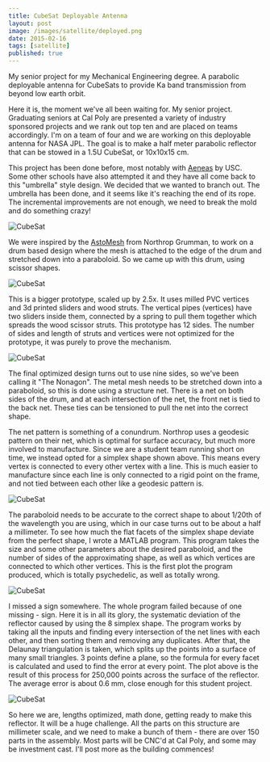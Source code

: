 ```yaml
---
title: CubeSat Deployable Antenna
layout: post
image: /images/satellite/deployed.png
date: 2015-02-16
tags: [satellite]
published: true
---
```


My senior project for my Mechanical Engineering degree. A parabolic deployable antenna for CubeSats to provide Ka band transmission from beyond low earth orbit.

<!--more-->

Here it is, the moment we've all been waiting for. My senior project. Graduating seniors at Cal Poly are presented a variety of industry sponsored projects and we rank out top ten and are placed on teams accordingly. I'm on a team of four and we are working on this deployable antenna for NASA JPL. The goal is to make a half meter parabolic reflector that can be stowed in a 1.5U CubeSat, or 10x10x15 cm.

This project has been done before, most notably with [Aeneas](https://www.isi.edu/projects/serc/aeneas) by USC. Some other schools have also attempted it and they have all come back to this "umbrella" style design. We decided that we wanted to branch out. The umbrella has been done, and it seems like it's reaching the end of its rope. The incremental improvements are not enough, we need to break the mold and do something crazy!

![CubeSat](/images/satellite/miniprototype.jpg)

We were inspired by the [AstoMesh](https://www.northropgrumman.com/BusinessVentures/AstroAerospace/Products/Pages/AstroMesh.aspx) from Northrop Grumman, to work on a drum based design where the mesh is attached to the edge of the drum and stretched down into a paraboloid. So we came up with this drum, using scissor shapes.

![CubeSat](/images/satellite/cover.jpg)

This is a bigger prototype, scaled up by 2.5x. It uses milled PVC vertices and 3d printed sliders and wood struts. The vertical pipes (vertices) have two sliders inside them, connected by a spring to pull them together which spreads the wood scissor struts. This prototype has 12 sides. The number of sides and length of struts and vertices were not optimized for the prototype, it was purely to prove the mechanism.

![CubeSat](/images/satellite/8simplex.jpg)

The final optimized design turns out to use nine sides, so we've been calling it "The Nonagon". The metal mesh needs to be stretched down into a paraboloid, so this is done using a structure net. There is a net on both sides of the drum, and at each intersection of the net, the front net is tied to the back net. These ties can be tensioned to pull the net into the correct shape.

The net pattern is something of a conundrum. Northrop uses a geodesic pattern on their net, which is optimal for surface accuracy, but much more involved to manufacture. Since we are a student team running short on time, we instead opted for a simplex shape shown above. This means every vertex is connected to every other vertex with a line. This is much easier to manufacture since each line is only connected to a rigid point on the frame, and not tied between each other like a geodesic pattern is.

![CubeSat](/images/satellite/systematicerrorfail.jpg)

The paraboloid needs to be accurate to the correct shape to about 1/20th of the wavelength you are using, which in our case turns out to be about a half a millimeter. To see how much the flat facets of the simplex shape deviate from the perfect shape, I wrote a MATLAB program. This program takes the size and some other parameters about the desired paraboloid, and the number of sides of the approximating shape, as well as which vertices are connected to which other vertices. This is the first plot the program produced, which is totally psychedelic, as well as totally wrong.

![CubeSat](/images/satellite/systematicerror.png)

I missed a sign somewhere. The whole program failed because of one missing - sign. Here it is in all its glory, the systematic deviation of the reflector caused by using the 8 simplex shape. The program works by taking all the inputs and finding every intersection of the net lines with each other, and then sorting them and removing any duplicates. After that, the Delaunay triangulation is taken, which splits up the points into a surface of many small triangles. 3 points define a plane, so the formula for every facet is calculated and used to find the error at every point. The plot above is the result of this process for 250,000 points across the surface of the reflector. The average error is about 0.6 mm, close enough for this student project.

![CubeSat](/images/satellite/stowed.png)

So here we are, lengths optimized, math done, getting ready to make this reflector. It will be a huge challenge. All the parts on this structure are millimeter scale, and we need to make a bunch of them - there are over 150 parts in the assembly. Most parts will be CNC'd at Cal Poly, and some may be investment cast. I'll post more as the building commences!
